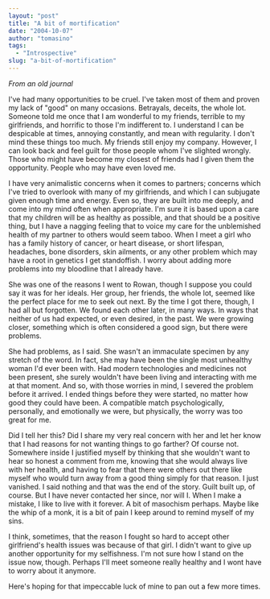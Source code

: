 ```yaml
---
layout: "post"
title: "A bit of mortification"
date: "2004-10-07"
author: "tomasino"
tags:
  - "Introspective"
slug: "a-bit-of-mortification"
---
```


<span style="font-style: italic;">From an old journal</span>

I've had many opportunities to be cruel. I've taken most of them and
proven my lack of "good" on many occasions. Betrayals, deceits, the
whole lot. Someone told me once that I am wonderful to my friends,
terrible to my girlfriends, and horrific to those I'm indifferent to. I
understand I can be despicable at times, annoying constantly, and mean
with regularity. I don't mind these things too much. My friends still
enjoy my company. However, I can look back and feel guilt for those
people whom I've slighted wrongly. Those who might have become my
closest of friends had I given them the opportunity. People who may have
even loved me.

I have very animalistic concerns when it comes to partners; concerns
which I've tried to overlook with many of my girlfriends, and which I
can subjugate given enough time and energy. Even so, they are built into
me deeply, and come into my mind often when appropriate. I'm sure it is
based upon a care that my children will be as healthy as possible, and
that should be a positive thing, but I have a nagging feeling that to
voice my care for the unblemished health of my partner to others would
seem taboo. When I meet a girl who has a family history of cancer, or
heart disease, or short lifespan, headaches, bone disorders, skin
ailments, or any other problem which may have a root in genetics I get
standoffish. I worry about adding more problems into my bloodline that I
already have.



She was one of the reasons I went to Rowan, though I suppose you could
say it was for her ideals. Her group, her friends, the whole lot, seemed
like the perfect place for me to seek out next. By the time I got there,
though, I had all but forgotten. We found each other later, in many
ways. In ways that neither of us had expected, or even desired, in the
past. We were growing closer, something which is often considered a good
sign, but there were problems.

She had problems, as I said. She wasn't an immaculate specimen by any
stretch of the word. In fact, she may have been the single most
unhealthy woman I'd ever been with. Had modern technologies and
medicines not been present, she surely wouldn't have been living and
interacting with me at that moment. And so, with those worries in mind,
I severed the problem before it arrived. I ended things before they were
started, no matter how good they could have been. A compatible match
psychologically, personally, and emotionally we were, but physically,
the worry was too great for me.

Did I tell her this? Did I share my very real concern with her and let
her know that I had reasons for not wanting things to go farther? Of
course not. Somewhere inside I justified myself by thinking that she
wouldn't want to hear so honest a comment from me, knowing that she
would always live with her health, and having to fear that there were
others out there like myself who would turn away from a good thing
simply for that reason. I just vanished. I said nothing and that was the
end of the story. Guilt built up, of course. But I have never contacted
her since, nor will I. When I make a mistake, I like to live with it
forever. A bit of masochism perhaps. Maybe like the whip of a monk, it
is a bit of pain I keep around to remind myself of my sins.

I think, sometimes, that the reason I fought so hard to accept other
girlfriend's health issues was because of that girl. I didn't want to
give up another opportunity for my selfishness. I'm not sure how I stand
on the issue now, though. Perhaps I'll meet someone really healthy and I
wont have to worry about it anymore.

Here's hoping for that impeccable luck of mine to pan out a few more
times.

